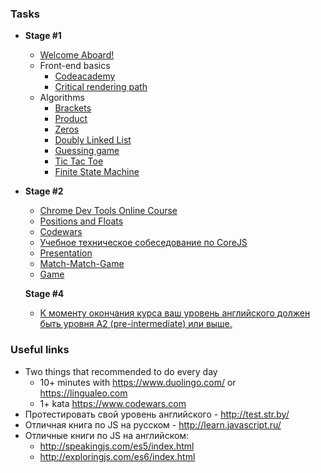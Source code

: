 ### Tasks

- **Stage #1**
  * [Welcome Aboard!](https://github.com/rolling-scopes-school/tasks/blob/2017-Q3/tasks/welcome-aboard.md)
  * Front-end basics
    * [Codeacademy](https://github.com/rolling-scopes-school/tasks/blob/2017-Q3/tasks/Codecademy_HTML_CSS_Course.md)
    * [Critical rendering path](https://github.com/rolling-scopes-school/tasks/blob/2017-Q3/tasks/critical-rendering-path.md)
  * Algorithms
    * [Brackets](https://github.com/yankouskia/additional_5)
    * [Product](https://github.com/yankouskia/additional_4)
    * [Zeros](https://github.com/yankouskia/additional_6)
    * [Doubly Linked List](https://github.com/rolling-scopes-school/tasks/blob/2017-Q3/tasks/doubly-linked-list.md)
    * [Guessing game](https://github.com/rolling-scopes-school/guessing-game)
    * [Tic Tac Toe](https://github.com/rolling-scopes-school/tic-tac-toe)
    * [Finite State Machine](https://github.com/rolling-scopes-school/finite-state-machine)
- **Stage #2**
  * [Chrome Dev Tools Online Course](https://www.codeschool.com/courses/discover-devtools)
  * [Positions and Floats](https://github.com/rolling-scopes-school/tasks/blob/2017-Q1/tasks/positionin_and_floats.md)
  * [Codewars](https://github.com/rolling-scopes-school/tasks/blob/2017-Q3/tasks/codewars.md)
  * [Учебное техническое собеседование по CoreJS](https://github.com/rolling-scopes-school/tasks/blob/2017-Q3/tasks/interview-corejs.md)
  * [Presentation](https://github.com/rolling-scopes-school/tasks/blob/2017-Q3/tasks/presentation.md)
  * [Match-Match-Game](https://github.com/rolling-scopes-school/tasks/blob/2017-Q3/tasks/match-match-game.md)
  * [Game](https://github.com/rolling-scopes-school/tasks/blob/2017-Q3/tasks/game.md)
  
  **Stage #4**
  * [К моменту окончания курса ваш уровень английского должен быть уровня A2 (pre-intermediate) или выше.](https://github.com/rolling-scopes-school/tasks/blob/2017-Q3/tasks/english.md)
  
### Useful links
  * Two things that recommended to do every day
    * 10+ minutes with https://www.duolingo.com/ or https://lingualeo.com
    * 1+ kata https://www.codewars.com 
  * Протестировать свой уровень английского - http://test.str.by/
  * Отличная книга по JS на русском - http://learn.javascript.ru/
  * Отличные книги по JS на английском: 
     * http://speakingjs.com/es5/index.html
     * http://exploringjs.com/es6/index.html
